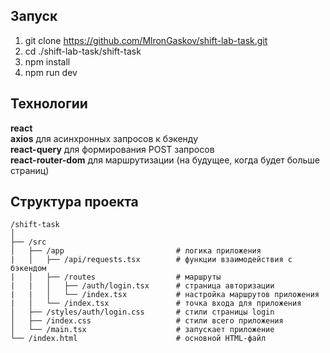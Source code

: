 ## Запуск
1) git clone https://github.com/MlronGaskov/shift-lab-task.git
2) cd ./shift-lab-task/shift-task
3) npm install
4) npm run dev
## Технологии
**react**<br>
**axios** для асинхронных запросов к бэкенду<br>
**react-query** для формирования POST запросов<br>
**react-router-dom** для маршрутизации (на будущее, когда будет больше страниц)
## Структура проекта
```
/shift-task
│
├── /src
│   ├── /app                         # логика приложения
|   │   ├── /api/requests.tsx        # функции взаимодействия с бэкендом
|   │   ├── /routes                  # маршруты
|   |   │   ├── /auth/login.tsx      # страница авторизации
|   |   │   └── /index.tsx           # настройка маршрутов приложения
|   │   └── /index.tsx               # точка входа для приложения
│   ├── /styles/auth/login.css       # стили страницы login
│   ├── /index.css                   # стили всего приложения
│   └── /main.tsx                    # запускает приложение
└── /index.html                      # основной HTML-файл
```